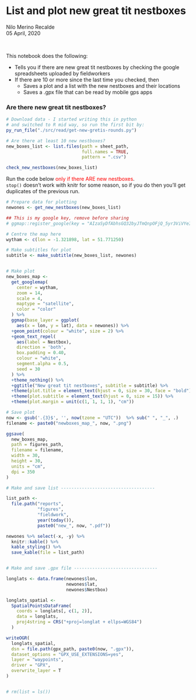 List and plot new great tit nestboxes
================
Nilo Merino Recalde<br>
05 April, 2020

<br>

This notebook does the following:

  - Tells you if there are new great tit nestboxes by checking the
    google spreadsheets uploaded by fieldworkers
  - If there are 10 or more since the last time you checked, then
      - Saves a plot and a list with the new nestboxes and their
        locations
      - Saves a .gpx file that can be read by mobile gps apps

### Are there new great tit nestboxes?

``` r
# Download data - I started writing this in python 
# and switched to R mid way, so run the first bit by:
py_run_file("./src/read/get-new-gretis-rounds.py")

# Are there at least 10 new nestboxes?
new_boxes_list <- list.files(path = sheet_path,
                             full.names = TRUE,
                             pattern = ".csv")

check_new_nestboxes(new_boxes_list)
```

Run the code below <span style="color:red">only if there ARE new
nestboxes</span>.<br> `stop()` doesn’t work with knitr for some reason,
so if you do then you’ll get duplicates of the previous run.

``` r
# Prepare data for plotting
newones <- get_new_nestboxes(new_boxes_list)

## This is my google key, remove before sharing
# ggmap::register_google(key = "AIzaSyDfAbhsGQ32byJTmQnpOFjQ_5yr3ViVYeI", write = TRUE)

# Centre the map here
wytham <- c(lon = -1.321898, lat = 51.771250)

# Make subtitles for plot
subtitle <- make_subtitle(new_boxes_list, newones)


# Make plot
new_boxes_map <-
  get_googlemap(
    center = wytham,
    zoom = 14,
    scale = 4,
    maptype = "satellite",
    color = "color"
  ) %>%
  ggmap(base_layer = ggplot(
    aes(x = lon, y = lat), data = newones)) %>%
  +geom_point(colour = "white", size = 2) %>%
  +geom_text_repel(
    aes(label = Nestbox),
    direction = 'both',
    box.padding = 0.40,
    colour = "white",
    segment.alpha = 0.5,
    seed = 30
  ) %>%
  +theme_nothing() %>%
  +ggtitle("New great tit nestboxes", subtitle = subtitle) %>%
  +theme(plot.title = element_text(hjust = 0, size = 30, face = "bold")) %>%
  +theme(plot.subtitle = element_text(hjust = 0, size = 15)) %>%
  +theme(plot.margin = unit(c(1, 1, 1, 1), "cm"))

# Save plot
now <- gsub('.{3}$', '', now(tzone = "UTC"))  %>% sub(" ", "_", .)
filename <- paste0("newboxes_map_", now, ".png")

ggsave(
  new_boxes_map,
  path = figures_path,
  filename = filename,
  width = 30,
  height = 30,
  units = "cm",
  dpi = 350
)

# Make and save list ------------------------------------

list_path <-
  file.path("reports",
            "figures",
            "fieldwork",
            year(today()),
            paste0("new_", now, ".pdf"))

newones %>% select(-x, -y) %>% 
  knitr::kable() %>%  
  kable_styling() %>%
  save_kable(file = list_path)


# Make and save .gpx file --------------------------------

longlats <- data.frame(newones$lon, 
                       newones$lat, 
                       newones$Nestbox)

longlats_spatial <-
  SpatialPointsDataFrame(
    coords = longlats[, c(1, 2)],
    data = longlats,
    proj4string = CRS("+proj=longlat + ellps=WGS84")
  )

writeOGR(
  longlats_spatial,
  dsn = file.path(gpx_path, paste0(now, ".gpx")),
  dataset_options = "GPX_USE_EXTENSIONS=yes",
  layer = "waypoints",
  driver = "GPX",
  overwrite_layer = T
)


# rm(list = ls())
```
